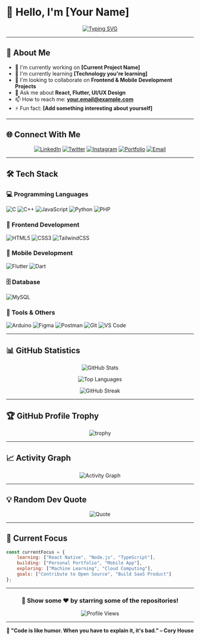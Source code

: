   # 👋 Hello, I'm [Your Name]

<div align="center">
  
  [![Typing SVG](https://readme-typing-svg.herokuapp.com?font=Fira+Code&size=22&duration=3000&pause=1000&color=36BCF7&center=true&vCenter=true&width=435&lines=Frontend+Developer;UI%2FUX+Enthusiast;Mobile+App+Developer;Always+Learning+New+Tech)](https://git.io/typing-svg)
  
</div>

---

## 🚀 About Me

- 🔭 I'm currently working on **[Current Project Name]**
- 🌱 I'm currently learning **[Technology you're learning]**
- 👯 I'm looking to collaborate on **Frontend & Mobile Development Projects**
- 💬 Ask me about **React, Flutter, UI/UX Design**
- 📫 How to reach me: **your.email@example.com**
- ⚡ Fun fact: **[Add something interesting about yourself]**

---

## 🌐 Connect With Me

<div align="center">

[![LinkedIn](https://img.shields.io/badge/LinkedIn-0077B5?style=for-the-badge&logo=linkedin&logoColor=white)](https://linkedin.com/in/yourprofile)
[![Twitter](https://img.shields.io/badge/Twitter-1DA1F2?style=for-the-badge&logo=twitter&logoColor=white)](https://twitter.com/yourprofile)
[![Instagram](https://img.shields.io/badge/Instagram-E4405F?style=for-the-badge&logo=instagram&logoColor=white)](https://instagram.com/yourprofile)
[![Portfolio](https://img.shields.io/badge/Portfolio-FF5722?style=for-the-badge&logo=google-chrome&logoColor=white)](https://yourportfolio.com)
[![Email](https://img.shields.io/badge/Email-D14836?style=for-the-badge&logo=gmail&logoColor=white)](mailto:your.email@example.com)

</div>

---

## 🛠️ Tech Stack

### 💻 Programming Languages
![C](https://img.shields.io/badge/C-00599C?style=for-the-badge&logo=c&logoColor=white)
![C++](https://img.shields.io/badge/C++-00599C?style=for-the-badge&logo=cplusplus&logoColor=white)
![JavaScript](https://img.shields.io/badge/JavaScript-F7DF1E?style=for-the-badge&logo=javascript&logoColor=black)
![Python](https://img.shields.io/badge/Python-3776AB?style=for-the-badge&logo=python&logoColor=white)
![PHP](https://img.shields.io/badge/PHP-777BB4?style=for-the-badge&logo=php&logoColor=white)

### 🎨 Frontend Development
![HTML5](https://img.shields.io/badge/HTML5-E34F26?style=for-the-badge&logo=html5&logoColor=white)
![CSS3](https://img.shields.io/badge/CSS3-1572B6?style=for-the-badge&logo=css3&logoColor=white)
![TailwindCSS](https://img.shields.io/badge/Tailwind_CSS-38B2AC?style=for-the-badge&logo=tailwind-css&logoColor=white)

### 📱 Mobile Development
![Flutter](https://img.shields.io/badge/Flutter-02569B?style=for-the-badge&logo=flutter&logoColor=white)
![Dart](https://img.shields.io/badge/Dart-0175C2?style=for-the-badge&logo=dart&logoColor=white)

### 🗄️ Database
![MySQL](https://img.shields.io/badge/MySQL-4479A1?style=for-the-badge&logo=mysql&logoColor=white)

### 🔧 Tools & Others
![Arduino](https://img.shields.io/badge/Arduino-00979D?style=for-the-badge&logo=arduino&logoColor=white)
![Figma](https://img.shields.io/badge/Figma-F24E1E?style=for-the-badge&logo=figma&logoColor=white)
![Postman](https://img.shields.io/badge/Postman-FF6C37?style=for-the-badge&logo=postman&logoColor=white)
![Git](https://img.shields.io/badge/Git-F05032?style=for-the-badge&logo=git&logoColor=white)
![VS Code](https://img.shields.io/badge/VS_Code-007ACC?style=for-the-badge&logo=visual-studio-code&logoColor=white)

---

## 📊 GitHub Statistics

<div align="center">
  
  ![GitHub Stats](https://github-readme-stats.vercel.app/api?username=citoz7&show_icons=true&theme=tokyonight&hide_border=true&count_private=true)
  
  ![Top Languages](https://github-readme-stats.vercel.app/api/top-langs/?username=citoz7&layout=compact&theme=tokyonight&hide_border=true)
  
  ![GitHub Streak](https://github-readme-streak-stats.herokuapp.com/?user=citoz7&theme=tokyonight&hide_border=true)
  
</div>

---

## 🏆 GitHub Profile Trophy

<div align="center">
  
  ![trophy](https://github-profile-trophy.vercel.app/?username=citoz7&theme=tokyonight&no-frame=true&row=1&column=6)
  
</div>

---

## 📈 Activity Graph

<div align="center">
  
  ![Activity Graph](https://github-readme-activity-graph.vercel.app/graph?username=citoz7&theme=tokyo-night&hide_border=true)
  
</div>

---

## 💡 Random Dev Quote

<div align="center">
  
  ![Quote](https://quotes-github-readme.vercel.app/api?type=horizontal&theme=tokyonight)
  
</div>

---

## 🎯 Current Focus

```javascript
const currentFocus = {
    learning: ["React Native", "Node.js", "TypeScript"],
    building: ["Personal Portfolio", "Mobile App"],
    exploring: ["Machine Learning", "Cloud Computing"],
    goals: ["Contribute to Open Source", "Build SaaS Product"]
};
```

---

<div align="center">
  
  ### 🌟 Show some ❤️ by starring some of the repositories!
  
  ![Profile Views](https://komarev.com/ghpvc/?username=citoz7&color=blueviolet&style=for-the-badge)
  
</div>

---

<div align="center">
  
  **💫 "Code is like humor. When you have to explain it, it's bad." – Cory House**
  
</div>
